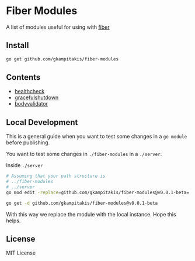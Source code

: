 # Fiber Modules

A list of modules useful for using with [fiber](https://github.com/gofiber/fiber)

## Install

```bash
go get github.com/gkampitakis/fiber-modules
```

## Contents

- [healthcheck](./healthcheck/README.md)
- [gracefulshutdown](./gracefulshutdown/README.md)
- [bodyvalidator](./bodyvalidator/README.md)

## Local Development

This is a general guide when you want to test some changes in a `go module` 
before publishing.

You want to test some changes in `./fiber-modules` in a 
`./server`.

Inside `./server`

```bash
# Assuming that your path structure is
# ../fiber-modules
# ../server
go mod edit -replace=github.com/gkampitakis/fiber-modules@v0.0.1-beta=../fiber-modules

go get -d github.com/gkampitakis/fiber-modules@v0.0.1-beta
```

With this way we replace the module with the local instance. Hope this helps.

## License

MIT License